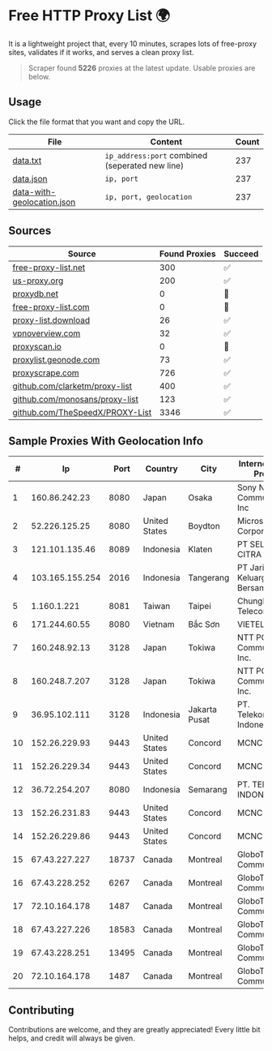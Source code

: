 
# Free HTTP Proxy List 🌍

It is a lightweight project that, every 10 minutes, scrapes lots of free-proxy sites, validates if it works, and serves a clean proxy list.


> Scraper found **5226** proxies at the latest update. Usable proxies are below.

## Usage

Click the file format that you want and copy the URL.


|File|Content|Count|
|----|-------|-----|
|[data.txt](https://raw.githubusercontent.com/themiralay/Proxy-List-World/master/data.txt)|`ip_address:port` combined (seperated new line)|237|
|[data.json](https://raw.githubusercontent.com/themiralay/Proxy-List-World/master/data.json)|`ip, port`|237|
|[data-with-geolocation.json](https://raw.githubusercontent.com/themiralay/Proxy-List-World/master/data-with-geolocation.json)|`ip, port, geolocation`|237|

## Sources

|Source|Found Proxies|Succeed|
|------|-------------|-------|
|[free-proxy-list.net](https://free-proxy-list.net)|300|✅|
|[us-proxy.org](https://www.us-proxy.org)|200|✅|
|[proxydb.net](http://proxydb.net)|0|🚫|
|[free-proxy-list.com](https://free-proxy-list.com/?page=&port=&type%5B%5D=http&type%5B%5D=https&up_time=0&search=Search)|0|🚫|
|[proxy-list.download](https://www.proxy-list.download/HTTP)|26|✅|
|[vpnoverview.com](https://vpnoverview.com/privacy/anonymous-browsing/free-proxy-servers)|32|✅|
|[proxyscan.io](https://www.proxyscan.io)|0|🚫|
|[proxylist.geonode.com](https://proxylist.geonode.com/api/proxy-list?limit=300&page=1&sort_by=lastChecked&sort_type=desc&protocols=http,https)|73|✅|
|[proxyscrape.com](https://api.proxyscrape.com/v2/?request=displayproxies&protocol=http&timeout=10000&country=all&ssl=all&anonymity=all)|726|✅|
|[github.com/clarketm/proxy-list](https://raw.githubusercontent.com/clarketm/proxy-list/master/proxy-list-raw.txt)|400|✅|
|[github.com/monosans/proxy-list](https://raw.githubusercontent.com/monosans/proxy-list/main/proxies/http.txt)|123|✅|
|[github.com/TheSpeedX/PROXY-List](https://raw.githubusercontent.com/TheSpeedX/PROXY-List/master/http.txt)|3346|✅|


## Sample Proxies With Geolocation Info

|#|Ip|Port|Country|City|Internet Service Provider|
|-|--|----|-------|----|-------------------------|
|1|160.86.242.23|8080|Japan|Osaka|Sony Network Communications Inc|
|2|52.226.125.25|8080|United States|Boydton|Microsoft Corporation|
|3|121.101.135.46|8089|Indonesia|Klaten|PT SELARAS CITRA TERABIT|
|4|103.165.155.254|2016|Indonesia|Tangerang|PT Jaringan Keluarga Bersama|
|5|1.160.1.221|8081|Taiwan|Taipei|Chunghwa Telecom Co., Ltd.|
|6|171.244.60.55|8080|Vietnam|Bắc Sơn|VIETEL|
|7|160.248.92.13|3128|Japan|Tokiwa|NTT PC Communications, Inc.|
|8|160.248.7.207|3128|Japan|Tokiwa|NTT PC Communications, Inc.|
|9|36.95.102.111|3128|Indonesia|Jakarta Pusat|PT. Telekomunikasi Indonesia|
|10|152.26.229.93|9443|United States|Concord|MCNC|
|11|152.26.229.34|9443|United States|Concord|MCNC|
|12|36.72.254.207|8080|Indonesia|Semarang|PT. TELKOM INDONESIA|
|13|152.26.231.83|9443|United States|Concord|MCNC|
|14|152.26.229.86|9443|United States|Concord|MCNC|
|15|67.43.227.227|18737|Canada|Montreal|GloboTech Communications|
|16|67.43.228.252|6267|Canada|Montreal|GloboTech Communications|
|17|72.10.164.178|1487|Canada|Montreal|GloboTech Communications|
|18|67.43.227.226|18583|Canada|Montreal|GloboTech Communications|
|19|67.43.228.251|13495|Canada|Montreal|GloboTech Communications|
|20|72.10.164.178|1487|Canada|Montreal|GloboTech Communications|



## Contributing

Contributions are welcome, and they are greatly appreciated! Every
little bit helps, and credit will always be given.

